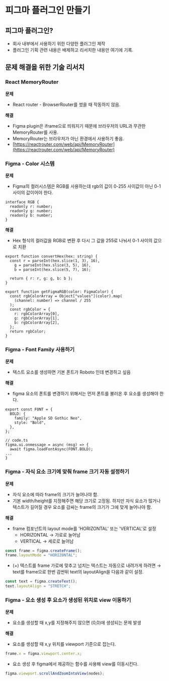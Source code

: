 # 피그마 플러그인 만들기

## 피그마 플러그인?

- 회사 내부에서 사용하기 위한 다양한 플러그인 제작
- 플러그인 기획 관련 내용은 배제하고 리서치한 내용만 여기에 기록.

## 문제 해결을 위한 기술 리서치

### React MemoryRouter

**문제**

- React router - BrowserRouter를 썼을 때 작동하지 않음.

**해결**

- Figma plugin은 iframe으로 띄워지기 때문에 브라우저의 URL과 무관한 MemoryRouter를 사용.
- MemoryRouter는 브라우저가 아닌 환경에서 사용하기 좋음.
- [https://reactrouter.com/web/api/MemoryRouter](https://reactrouter.com/web/api/MemoryRouter)

### Figma - Color 시스템

**문제**

- Figma의 컬러시스템은 RGB를 사용하는데 rgb의 값이 0-255 사이값이 아닌 0-1사이의 값이어야 한다.

```tsx
interface RGB {
  readonly r: number;
  readonly g: number;
  readonly b: number;
}
```

**해결**

- Hex 형식의 컬러값을 RGB로 변환 후 다시 그 값을 255로 나눠서 0-1 사이의 값으로 치환

```tsx
export function convertHex(hex: string) {
  const r = parseInt(hex.slice(1, 3), 16),
    g = parseInt(hex.slice(3, 5), 16),
    b = parseInt(hex.slice(5, 7), 16);

  return { r: r, g: g, b: b };
}

export function getFigmaRGB(color: FigmaColor) {
  const rgbColorArray = Object["values"](color).map(
    (channel: number) => channel / 255
  );
  const rgbColor = {
    r: rgbColorArray[0],
    g: rgbColorArray[1],
    b: rgbColorArray[2],
  };
  return rgbColor;
}
```

### Figma - Font Family 사용하기

**문제**

- 텍스트 요소를 생성하면 기본 폰트가 Roboto 인데 변경하고 싶음

**해결**

- figma 요소의 폰트를 변경하기 위해서는 먼저 폰트를 불러온 후 요소를 생성해야 한다.

```tsx
export const FONT = {
  BOLD: {
    family: "Apple SD Gothic Neo",
    style: "Bold",
  },
};

// code.ts
figma.ui.onmessage = async (msg) => {
  await figma.loadFontAsync(FONT.BOLD);
...
}
```

### Figma - 자식 요소 크기에 맞춰 frame 크기 자동 설정하기

**문제**

- 자식 요소에 따라 frame의 크기가 늘어나야 함.
- 기본 width/height를 지정해주면 해당 크기로 고정됨. 하지만 자식 요소가 많거나 텍스트가 길어질 경우 요소를 감싸는 frame의 크기가 그에 맞게 늘어나야 함.

**해결**

- frame 컴포넌트의 layout mode를 'HORIZONTAL' 또는 'VERTICAL'로 설정
  - HORIZONTAL → 가로로 늘어남
  - VERTICAL → 세로로 늘어남

```jsx
const frame = figma.createFrame();
frame.layoutMode = "HORIZONTAL";
```

- (+) 텍스트를 frame 가로에 맞추고 넘치는 텍스트는 자동으로 내려가게 하려면 → text를 frame으로 한번 감싼뒤 text의 layoutAlign을 다음과 같이 설정.

```jsx
const text = figma.createText();
text.layoutAlign = "STRETCH";
```

### Figma - 요소 생성 후 요소가 생성된 위치로 view 이동하기

**문제**

- 요소를 생성할 때 x,y를 지정해주지 않으면 (0,0)에 생성되는 문제 발생

**해결**

- 요소를 생성할 때 x,y 위치를 viewport 기준으로 잡는다.

```jsx
frame.x = figma.viewport.center.x;
```

- 요소 생성 후 figma에서 제공하는 함수를 사용해 view를 이동시킨다.

```jsx
figma.viewport.scrollAndZoomIntoView(nodes);
```
